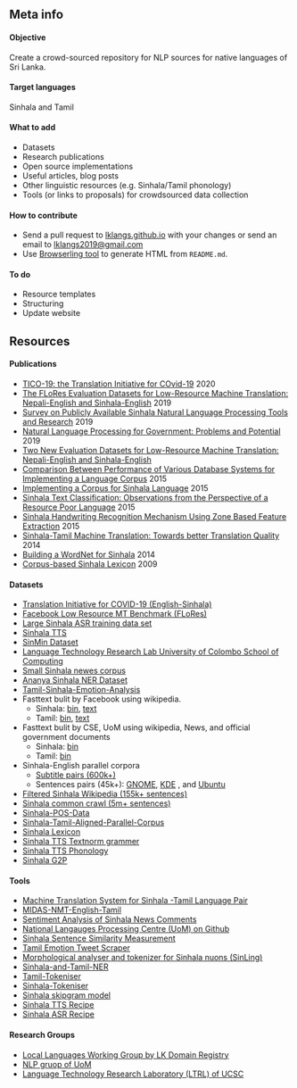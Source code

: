 ## Meta info

#### Objective
Create a crowd-sourced repository for NLP sources for native languages of Sri Lanka.

#### Target languages
Sinhala and Tamil

#### What to add
* Datasets
* Research publications
* Open source implementations
* Useful articles, blog posts
* Other linguistic resources (e.g. Sinhala/Tamil phonology)
* Tools (or links to proposals) for crowdsourced data collection

#### How to contribute
* Send a pull request to [lklangs.github.io](https://github.com/lklangs/lklangs.github.io) with your changes or send an email to lklangs2019@gmail.com
* Use [Browserling tool](https://www.browserling.com/tools/markdown-to-html) to generate HTML from `README.md`.

#### To do
* Resource templates
* Structuring
* Update website

## Resources

#### Publications 

* [TICO-19: the Translation Initiative for COvid-19](https://tico-19.github.io/data/paper/ticopaper.pdf) 2020
* [The FLoRes Evaluation Datasets for Low-Resource Machine Translation: Nepali-English and Sinhala-English](https://www.aclweb.org/anthology/D19-1632) 2019
* [Survey on Publicly Available Sinhala Natural Language Processing Tools and Research](https://arxiv.org/pdf/1906.02358.pdf) 2019
* [Natural Language Processing for Government: Problems and Potential](https://lirneasia.net/2019/04/natural-language-processing-for-government-problems-and-potential/) 2019
* [Two New Evaluation Datasets for Low-Resource Machine Translation: Nepali-English and Sinhala-English](https://arxiv.org/abs/1902.01382)
* [Comparison Between Performance of Various Database Systems for Implementing a Language Corpus](https://www.researchgate.net/publication/277475828_Comparison_Between_Performance_of_Various_Database_Systems_for_Implementing_a_Language_Corpus) 2015
* [Implementing a Corpus for Sinhala Language](https://www.researchgate.net/publication/306264442_Implementing_a_Corpus_for_Sinhala_Language) 2015
* [Sinhala Text Classification: Observations from the Perspective of a Resource Poor Language](https://www.researchgate.net/publication/329908360_Sinhala_Text_Classification_Observations_from_the_Perspective_of_a_Resource_Poor_Language) 2015
* [Sinhala Handwriting Recognition Mechanism Using Zone Based Feature Extraction](http://dl.lib.mrt.ac.lk/bitstream/handle/123/12501/Sinhala%20Handwriting%20Recognition%20Mechanism%20Using%20Zone%20Based%20Feature%20Extraction.pdf) 2015
* [Sinhala-Tamil Machine Translation: Towards better Translation Quality](http://aclweb.org/anthology/U14-1018) 2014
* [Building a WordNet for Sinhala](https://www.researchgate.net/publication/269465993_Building_a_WordNet_for_Sinhala) 2014
* [Corpus-based Sinhala Lexicon](https://pdfs.semanticscholar.org/9cba/8533b35dbfc3db35e30b801c778377fe0817.pdf) 2009

#### Datasets
* [Translation Initiative for COVID-19 (English-Sinhala)](https://tico-19.github.io/terminologies.html)
* [Facebook Low Resource MT Benchmark (FLoRes)](https://github.com/facebookresearch/flores)
* [Large Sinhala ASR training data set](http://openslr.org/52)
* [Sinhala TTS](http://openslr.org/30/)
* [SinMin Dataset](http://ix.cs.uoregon.edu/~nisansa/#DataSets)
* [Language Technology Research Lab University of Colombo School of Computing](http://ltrl.ucsc.lk/download-3/)
* [Small Sinhala newes corpus](https://osf.io/tdb84/)
* [Ananya Sinhala NER Dataset](https://github.com/suralk/AnanyaSinhalaNERDataset)
* [Tamil-Sinhala-Emotion-Analysis](https://github.com/Jenarthanan14/Tamil-Sinhala-Emotion-Analysis)
* Fasttext bulit by Facebook using wikipedia. 
    * Sinhala: [bin](https://dl.fbaipublicfiles.com/fasttext/vectors-crawl/cc.si.300.bin.gz), [text](https://dl.fbaipublicfiles.com/fasttext/vectors-crawl/cc.si.300.vec.gz)
    * Tamil: [bin](https://dl.fbaipublicfiles.com/fasttext/vectors-crawl/cc.ta.300.bin.gz), [text](https://dl.fbaipublicfiles.com/fasttext/vectors-crawl/cc.ta.300.vec.gz)
 * Fasttext bulit by CSE, UoM using wikipedia, News, and official government documents
    * Sinhala: [bin](https://dms.mrt.ac.lk/index.php/s/4CtG8JoNGcdTtxe/download?path=%2F&files=ftext_si_18-02-07-model.bin)
    * Tamil: [bin](https://dms.mrt.ac.lk/index.php/s/4CtG8JoNGcdTtxe/download?path=%2F&files=ftext_ti_18-02-07-model.bin)
 * Sinhala-English parallel corpora
    * [Subtitle pairs (600k+)](http://bit.ly/2KsFQxm) 
    * Sentences pairs (45k+): [GNOME](http://bit.ly/2Z8q0fo), [KDE](http://bit.ly/2WLY6bI) , and [Ubuntu](http://bit.ly/2wLVZGt)  
 * [Filtered Sinhala Wikipedia (155k+ sentences)](http://bit.ly/2EQZ7oM)
 * [Sinhala common crawl (5m+ sentences)](http://bit.ly/2ZaQFZo)
 * [Sinhala-POS-Data](https://github.com/nlpc-uom/Sinhala-POS-Data)
 * [Sinhala-Tamil-Aligned-Parallel-Corpus](https://github.com/nlpc-uom/Sinhala-Tamil-Aligned-Parallel-Corpus)
 * [Sinhala Lexicon](https://github.com/google/language-resources/blob/master/si/data/lexicon.tsv)
 * [Sinhala TTS Textnorm grammer](https://github.com/google/language-resources/tree/master/si/textnorm)
 * [Sinhala TTS Phonology](https://github.com/google/language-resources/blob/master/si/festvox/ipa_phonology.json)
 * [Sinhala G2P](https://github.com/google/language-resources/blob/master/si/si-si_FONIPA.txt)


#### Tools
* [Machine Translation System for Sinhala -Tamil Language Pair](https://ucsc.cmb.ac.lk/machine-translation-system-sinhala-tamil-language-pair/)
* [MIDAS-NMT-English-Tamil](https://github.com/precog-iiitd/MIDAS-NMT-English-Tamil)
* [Sentiment Analysis of Sinhala News Comments](https://github.com/theisuru/sentiment-tagger)
* [National Langauges Processing Centre (UoM) on Github](https://github.com/cnlpuom)
* [Sinhala Sentence Similarity Measurement](https://github.com/suralk/SinhalaSentenceSimilarityMeasurement)
* [Tamil Emotion Tweet Scraper](https://github.com/Jenarthanan14/Tamil-Sinhala-Emotion-Analysis/tree/master/TamilEmotionTweetScraper)
* [Morphological analyser and tokenizer for Sinhala nuons (SinLing)](https://github.com/ysenarath/SinLing)
* [Sinhala-and-Tamil-NER](https://github.com/nlpc-uom/Sinhala-and-Tamil-NER)
* [Tamil-Tokeniser](https://github.com/nlpc-uom/Tamil-Tokeniser)
* [Sinhala-Tokeniser](https://github.com/ysenarath/sinling/tree/master/bin)
* [Sinhala skipgram model](https://github.com/theisuru/sentiment-tagger/tree/master/corpus/analyzed/saved_models)
* [Sinhala TTS Recipe](https://github.com/google/language-resources/tree/master/si/festvox)
* [Sinhala ASR Recipe](https://github.com/google/asr-recipes)


#### Research Groups
* [Local Languages Working Group by LK Domain Registry](https://www.language.lk/en/)
* [NLP gruop of UoM](https://www.mrt.ac.lk/web/nlp)
* [Language Technology Research Laboratory (LTRL) of UCSC](http://ltrl.ucsc.lk/)